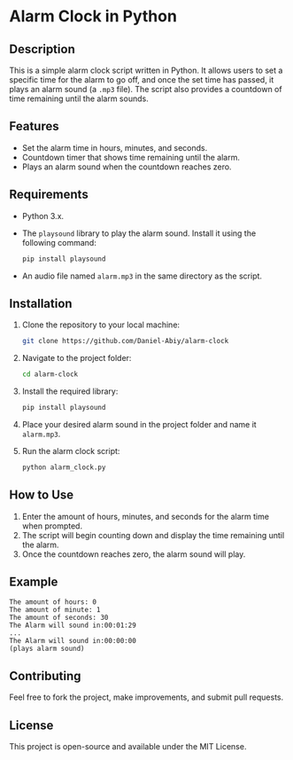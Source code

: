 # Alarm Clock in Python

## Description
This is a simple alarm clock script written in Python. It allows users to set a specific time for the alarm to go off, and once the set time has passed, it plays an alarm sound (a `.mp3` file). The script also provides a countdown of time remaining until the alarm sounds.

## Features
- Set the alarm time in hours, minutes, and seconds.
- Countdown timer that shows time remaining until the alarm.
- Plays an alarm sound when the countdown reaches zero.

## Requirements
- Python 3.x.
- The `playsound` library to play the alarm sound. Install it using the following command:

   ```bash
   pip install playsound
   ```

- An audio file named `alarm.mp3` in the same directory as the script.

## Installation

1. Clone the repository to your local machine:

   ```bash
   git clone https://github.com/Daniel-Abiy/alarm-clock
   ```

2. Navigate to the project folder:

   ```bash
   cd alarm-clock
   ```

3. Install the required library:

   ```bash
   pip install playsound
   ```

4. Place your desired alarm sound in the project folder and name it `alarm.mp3`.

5. Run the alarm clock script:

   ```bash
   python alarm_clock.py
   ```

## How to Use
1. Enter the amount of hours, minutes, and seconds for the alarm time when prompted.
2. The script will begin counting down and display the time remaining until the alarm.
3. Once the countdown reaches zero, the alarm sound will play.

## Example

```
The amount of hours: 0
The amount of minute: 1
The amount of seconds: 30
The Alarm will sound in:00:01:29
...
The Alarm will sound in:00:00:00
(plays alarm sound)
```

## Contributing
Feel free to fork the project, make improvements, and submit pull requests.

## License
This project is open-source and available under the MIT License.
